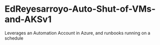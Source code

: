 # EdReyesarroyo-Auto-Shut-of-VMs-and-AKSv1
Leverages an Automation Account in Azure, and runbooks running on a schedule
